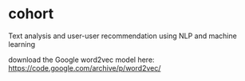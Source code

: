 # cohort
Text analysis and user-user recommendation using NLP and machine learning

download the Google word2vec model here: https://code.google.com/archive/p/word2vec/

